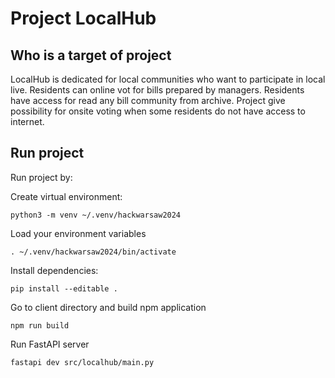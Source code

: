 # Project LocalHub

## Who is a target of project

LocalHub is dedicated for local communities who want to participate in local live. 
Residents can online vot for bills prepared by managers. Residents have access for read any bill
community from archive. Project give possibility for onsite voting when some residents 
do not have access to internet. 

## Run project

Run project by:

Create virtual environment:

```shell
python3 -m venv ~/.venv/hackwarsaw2024
```

Load your environment variables

```shell
. ~/.venv/hackwarsaw2024/bin/activate
```

Install dependencies:

```shell
pip install --editable .
```

Go to client directory and build npm application

```shell
npm run build
```

Run FastAPI server

```shell
fastapi dev src/localhub/main.py
```
